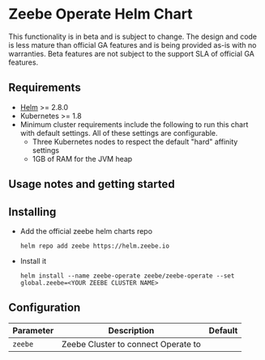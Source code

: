 # Zeebe Operate Helm Chart

This functionality is in beta and is subject to change. The design and code is less mature than official GA features and is being provided as-is with no warranties. Beta features are not subject to the support SLA of official GA features.

## Requirements

* [Helm](https://helm.sh/) >= 2.8.0
* Kubernetes >= 1.8
* Minimum cluster requirements include the following to run this chart with default settings. All of these settings are configurable.
  * Three Kubernetes nodes to respect the default "hard" affinity settings
  * 1GB of RAM for the JVM heap

## Usage notes and getting started

## Installing

* Add the official zeebe helm charts repo
  ```
  helm repo add zeebe https://helm.zeebe.io
  ```
* Install it
  ```
  helm install --name zeebe-operate zeebe/zeebe-operate --set global.zeebe=<YOUR ZEEBE CLUSTER NAME>
  ```

  

 ## Configuration
  | Parameter                     | Description                                                                                                                                                                                                                                                                                                                | Default                                                                                                                   |
| ----------------------------- | -------------------------------------------------------------------------------------------------------------------------------------------------------------------------------------------------------------------------------------------------------------------------------------------------------------------------- | ------------------------------------------------------------------------------------------------------------------------- |
| `zeebe`                 | Zeebe Cluster to connect Operate to                                                                                                                               |                                                                                                            |

